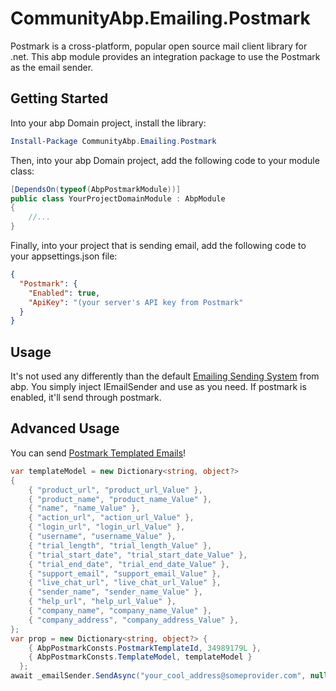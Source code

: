 # CommunityAbp.Emailing.Postmark
Postmark is a cross-platform, popular open source mail client library for .net. This abp module provides an integration package to use the Postmark as the email sender.

## Getting Started

Into your abp Domain project, install the library:
```powershell
Install-Package CommunityAbp.Emailing.Postmark
```

Then, into your abp Domain project, add the following code to your module class:
```csharp
[DependsOn(typeof(AbpPostmarkModule))]
public class YourProjectDomainModule : AbpModule
{
	//...
}
```

Finally, into your project that is sending email, add the following code to your appsettings.json file:
```json
{
  "Postmark": {
    "Enabled": true,
	"ApiKey": "(your server's API key from Postmark"
  }
}
```

## Usage

It's not used any differently than the default [Emailing Sending System](https://docs.abp.io/en/abp/latest/Emailing) from abp. You simply inject IEmailSender and use as you need. If postmark is enabled, it'll send through postmark.

## Advanced Usage

You can send [Postmark Templated Emails](https://postmarkapp.com/email-templates)!

```csharp
var templateModel = new Dictionary<string, object?>
{
    { "product_url", "product_url_Value" },
    { "product_name", "product_name_Value" },
    { "name", "name_Value" },
    { "action_url", "action_url_Value" },
    { "login_url", "login_url_Value" },
    { "username", "username_Value" },
    { "trial_length", "trial_length_Value" },
    { "trial_start_date", "trial_start_date_Value" },
    { "trial_end_date", "trial_end_date_Value" },
    { "support_email", "support_email_Value" },
    { "live_chat_url", "live_chat_url_Value" },
    { "sender_name", "sender_name_Value" },
    { "help_url", "help_url_Value" },
    { "company_name", "company_name_Value" },
    { "company_address", "company_address_Value" },
};
var prop = new Dictionary<string, object?> {
    { AbpPostmarkConsts.PostmarkTemplateId, 34989179L },
    { AbpPostmarkConsts.TemplateModel, templateModel }
  };
await _emailSender.SendAsync("your_cool_address@someprovider.com", null, null, additionalEmailSendingArgs: new AdditionalEmailSendingArgs() { ExtraProperties = new ExtraPropertyDictionary(prop) });
```